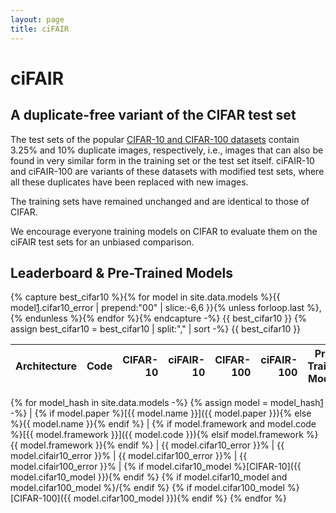 ```yaml
---
layout: page
title: ciFAIR
---
```


ciFAIR
======

A duplicate-free variant of the CIFAR test set
----------------------------------------------

The test sets of the popular [CIFAR-10 and CIFAR-100 datasets][1] contain 3.25% and 10% duplicate images, respectively, i.e., images that can also be found in very similar form in the training set or the test set itself.
ciFAIR-10 and ciFAIR-100 are variants of these datasets with modified test sets, where all these duplicates have been replaced with new images.

The training sets have remained unchanged and are identical to those of CIFAR.

We encourage everyone training models on CIFAR to evaluate them on the ciFAIR test sets for an unbiased comparison.


Leaderboard & Pre-Trained Models
--------------------------------

{% capture best_cifar10 %}{% for model in site.data.models %}{{ model[1].cifar10_error | prepend:"00" | slice:-6,6 }}{% unless forloop.last %},{% endunless %}{% endfor %}{% endcapture -%}
{{ best_cifar10 }}
{% assign best_cifar10 = best_cifar10 | split:"," | sort -%}
{{ best_cifar10 }}

| Architecture | Code | CIFAR-10 | ciFAIR-10 | CIFAR-100 | ciFAIR-100 | Pre-Trained Models |
|--------------|------|---------:|----------:|----------:|-----------:|--------------------|
{% for model_hash in site.data.models -%}
{% assign model = model_hash[1] -%}
| {% if model.paper %}[{{ model.name }}]({{ model.paper }}){% else %}{{ model.name }}{% endif %} | {% if model.framework and model.code %}[{{ model.framework }}]({{ model.code }}){% elsif model.framework %}{{ model.framework }}{% endif %} | {{ model.cifar10_error }}% | {{ model.cifair10_error }}% | {{ model.cifar100_error }}% | {{ model.cifair100_error }}% | {% if model.cifar10_model %}[CIFAR-10]({{ model.cifar10_model }}){% endif %} {% if model.cifar10_model and model.cifar100_model %}/{% endif %} {% if model.cifar100_model %}[CIFAR-100]({{ model.cifar100_model }}){% endif %}
{% endfor %}



[1]: https://www.cs.toronto.edu/~kriz/cifar.html